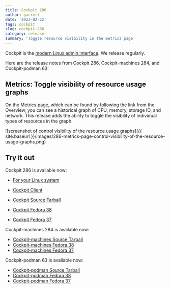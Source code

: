 ```yaml
---
title: Cockpit 286
author: garrett
date: '2023-02-22'
tags: cockpit
slug: cockpit-286
category: release
summary: 'Toggle resource visibility in the metrics page'
---
```


Cockpit is the [modern Linux admin interface](https://cockpit-project.org/).
We release regularly.

Here are the release notes from Cockpit 286, Cockpit-machines 284, and
Cockpit-podman 63:


## Metrics: Toggle visibility of resource usage graphs

On the Metrics page, which can be found by following the link from the Overview, you can see a historical graph of CPU, memory, storage IO, and network. This release adds the ability to toggle the visibility of individual types of resources in the graph.

![screenshot of control visibility of the resource usage graphs]({{ site.baseurl }}/images/286-metrics-page-control-visibility-of-the-resource-usage-graphs.png)


## Try it out

Cockpit 286 is available now:

* [For your Linux system](https://cockpit-project.org/running.html)
* [Cockpit Client](https://flathub.org/apps/details/org.cockpit_project.CockpitClient)

* [Cockpit Source Tarball](https://github.com/cockpit-project/cockpit/releases/tag/286)
* [Cockpit Fedora 38](https://bodhi.fedoraproject.org/updates/FEDORA-2023-e1378454aa)
* [Cockpit Fedora 37](https://bodhi.fedoraproject.org/updates/FEDORA-2023-4dde14263a)

Cockpit-machines 284 is available now:

* [Cockpit-machines Source Tarball](https://github.com/cockpit-project/cockpit-machines/releases/tag/284)
* [Cockpit-machines Fedora 38](https://bodhi.fedoraproject.org/updates/FEDORA-2023-233c626524)
* [Cockpit-machines Fedora 37](https://bodhi.fedoraproject.org/updates/FEDORA-2023-d8cc5c9432)

Cockpit-podman 63 is available now:

* [Cockpit-podman Source Tarball](https://github.com/cockpit-project/cockpit-podman/releases/tag/63)
* [Cockpit-podman Fedora 38](https://bodhi.fedoraproject.org/updates/FEDORA-2023-6da2389155)
* [Cockpit-podman Fedora 37](https://bodhi.fedoraproject.org/updates/FEDORA-2023-4a481332d2)
